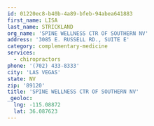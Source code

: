 ```yaml
---
id: 01220ec8-b40b-4a89-bfeb-94abea641883
first_name: LISA
last_name: STRICKLAND
org_name: 'SPINE WELLNESS CTR OF SOUTHERN NV'
address: '3085 E. RUSSELL RD., SUITE E'
category: complementary-medicine
services:
  - chiropractors
phone: '(702) 433-8333'
city: 'LAS VEGAS'
state: NV
zip: '89120'
title: 'SPINE WELLNESS CTR OF SOUTHERN NV'
_geoloc:
  lng: -115.08872
  lat: 36.087623
---
```

